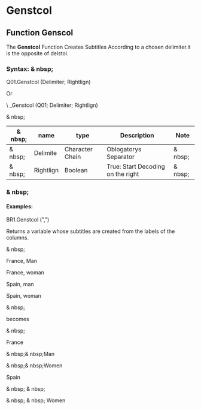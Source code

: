 # Genstcol

## Function Genscol

The **Genstcol** Function Creates Subtitles According to a chosen delimiter.it is the opposite of delstol.

### Syntax: & nbsp;

Q01.Genstcol (Delimiter; Rightlign)

Or

\ _Genstcol (Q01; Delimiter; Rightlign)

& nbsp;

| & nbsp; | **name** | **type** | **Description** | **Note** |
| --- | --- | --- | --- | --- |
| & nbsp; | Delimite | Character Chain | Oblogatorys Separator | & nbsp; |
| & nbsp; | Rightlign | Boolean | True: Start Decoding on the right | & nbsp; |

### & nbsp;

#### Examples:

BR1.Genstcol (",")

Returns a variable whose subtitles are created from the labels of the columns.

& nbsp;

France, Man

France, woman

Spain, man

Spain, woman

& nbsp;

becomes

& nbsp;

France

& nbsp;& nbsp;Man

& nbsp;& nbsp;Women

Spain

& nbsp; & nbsp;

& nbsp; & nbsp; Women